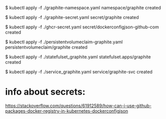 $ kubectl apply -f ./graphite-namespace.yaml 
namespace/graphite created

$ kubectl apply -f ./graphite-secret.yaml
secret/graphite created

$ kubectl apply -f ./ghcr-secret.yaml 
secret/dockerconfigjson-github-com created

$ kubectl apply -f ./persistentvolumeclaim-graphite.yaml
persistentvolumeclaim/graphite created

$ kubectl apply -f ./statefulset_graphite.yaml 
statefulset.apps/graphite created

$ kubectl apply -f ./service_graphite.yaml 
service/graphite-svc created


# info about secrets:
https://stackoverflow.com/questions/61912589/how-can-i-use-github-packages-docker-registry-in-kubernetes-dockerconfigjson

